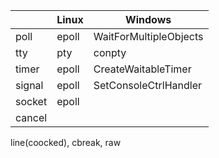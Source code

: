 |        | Linux | Windows                |
| ------ | ----- | ---------------------- |
| poll   | epoll | WaitForMultipleObjects |
| tty    | pty   | conpty                 |
| timer  | epoll | CreateWaitableTimer    |
| signal | epoll | SetConsoleCtrlHandler  |
| socket | epoll |                        |
| cancel |       |                        |

line(coocked), cbreak, raw

